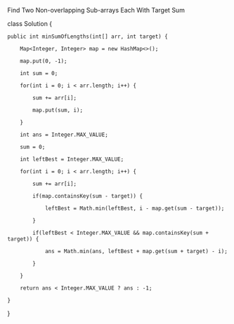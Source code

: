 Find Two Non-overlapping Sub-arrays Each With Target Sum

class Solution {

    public int minSumOfLengths(int[] arr, int target) {
    
        Map<Integer, Integer> map = new HashMap<>();
        
        map.put(0, -1);
        
        int sum = 0;
        
        for(int i = 0; i < arr.length; i++) {
        
            sum += arr[i];
            
            map.put(sum, i);
            
        }
        
        int ans = Integer.MAX_VALUE;
        
        sum = 0;
        
        int leftBest = Integer.MAX_VALUE;
        
        for(int i = 0; i < arr.length; i++) {
        
            sum += arr[i];
            
            if(map.containsKey(sum - target)) {
            
                leftBest = Math.min(leftBest, i - map.get(sum - target));
                
            }
            
            if(leftBest < Integer.MAX_VALUE && map.containsKey(sum + target)) {
            
                ans = Math.min(ans, leftBest + map.get(sum + target) - i);
                
            }
            
        }
        
        return ans < Integer.MAX_VALUE ? ans : -1;
        
    }
    
}
        
    
